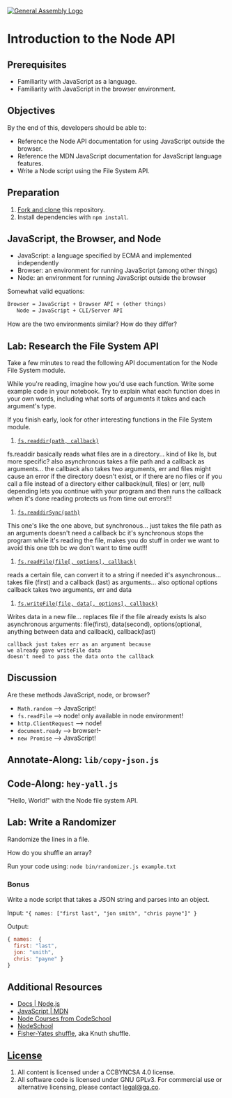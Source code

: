 [![General Assembly Logo](https://camo.githubusercontent.com/1a91b05b8f4d44b5bbfb83abac2b0996d8e26c92/687474703a2f2f692e696d6775722e636f6d2f6b6538555354712e706e67)](https://generalassemb.ly/education/web-development-immersive)

# Introduction to the Node API

## Prerequisites

-   Familiarity with JavaScript as a language.
-   Familiarity with JavaScript in the browser environment.

## Objectives

By the end of this, developers should be able to:

-   Reference the Node API documentation for using JavaScript outside the
    browser.
-   Reference the MDN JavaScript documentation for JavaScript language features.
-   Write a Node script using the File System API.

## Preparation

1.  [Fork and clone](https://github.com/ga-wdi-boston/meta/wiki/ForkAndClone)
    this repository.
1.  Install dependencies with `npm install`.

## JavaScript, the Browser, and Node

-   JavaScript: a language specified by ECMA and implemented independently
-   Browser: an environment for running JavaScript (among other things)
-   Node: an environment for running JavaScript outside the browser

Somewhat valid equations:

```txt
Browser = JavaScript + Browser API + (other things)
   Node = JavaScript + CLI/Server API
```

How are the two environments similar? How do they differ?

## Lab: Research the File System API

Take a few minutes to read the following API documentation for the Node File
System module.

While you're reading, imagine how you'd use each function. Write some example
code in your notebook. Try to explain what each function does in your own words,
including what sorts of arguments it takes and each argument's type.

If you finish early, look for other interesting functions in the File System
module.

1.  [`fs.readdir(path, callback)`](https://nodejs.org/dist/latest-v4.x/docs/api/fs.html#fs_fs_readdir_path_callback)

  fs.readdir basically reads what files are in a directory...
  kind of like ls, but more specific? also asynchronous
  takes a file path and a callback as arguments...
  the callback also takes two arguments, err and files
    might cause an error if the directory doesn't exist, or if there are no files
    or if you call a file instead of a directory
    either callback(null, files) or (err, null) depending
  lets you continue with your program and then runs the callback when it's done reading
  protects us from time out errors!!!

1.  [`fs.readdirSync(path)`](https://nodejs.org/dist/latest-v4.x/docs/api/fs.html#fs_fs_readdirsync_path)

  This one's like the one above, but synchronous... just takes the file path as an arguments
  doesn't need a callback bc it's synchronous
  stops the program while it's reading the file, makes you do stuff in order
  we want to avoid this one tbh bc we don't want to time out!!!

1.  [`fs.readFile(file[, options], callback)`](https://nodejs.org/dist/latest-v4.x/docs/api/fs.html#fs_fs_readfile_file_options_callback)

  reads a certain file, can convert it to a string if needed
  it's asynchronous... takes file (first) and a callback (last) as arguments...
  also optional options
  callback takes two arguments, err and data

1.  [`fs.writeFile(file, data[, options], callback)`](https://nodejs.org/dist/latest-v4.x/docs/api/fs.html#fs_fs_writefile_file_data_options_callback)

  Writes data in a new file... replaces file if the file already exists
  Is also asynchronous
  arguments: file(first), data(second),
    options(optional, anything between data and callback), callback(last)

    callback just takes err as an argument because
    we already gave writeFile data
    doesn't need to pass the data onto the callback


## Discussion

Are these methods JavaScript, node, or browser?
- `Math.random` --> JavaScript!
- `fs.readFile` --> node! only available in node environment!
- `http.ClientRequest` --> node!
- `document.ready` --> browser!-
- `new Promise` --> JavaScript!

## Annotate-Along: `lib/copy-json.js`

## Code-Along: `hey-yall.js`

"Hello, World!" with the Node file system API.

## Lab: Write a Randomizer

Randomize the lines in a file.

How do you shuffle an array?

Run your code using: `node bin/randomizer.js example.txt`

### Bonus
Write a node script that takes a JSON string and parses into an object.

Input: `"{ names: ["first last", "jon smith", "chris payne"]" }`

Output:
```js
{ names:  {
  first: "last",
  jon: "smith",
  chris: "payne" }
}
```

## Additional Resources

-   [Docs | Node.js](https://nodejs.org/en/docs/)
-   [JavaScript | MDN](https://developer.mozilla.org/en-US/docs/Web/JavaScript)
-   [Node Courses from CodeSchool](https://www.codeschool.com/search?query=Node.js)
-   [NodeSchool](http://nodeschool.io/)
-   [Fisher-Yates shuffle](https://en.wikipedia.org/wiki/Fisher%E2%80%93Yates_shuffle),
 aka Knuth shuffle.

## [License](LICENSE)

1.  All content is licensed under a CC­BY­NC­SA 4.0 license.
1.  All software code is licensed under GNU GPLv3. For commercial use or
    alternative licensing, please contact legal@ga.co.
